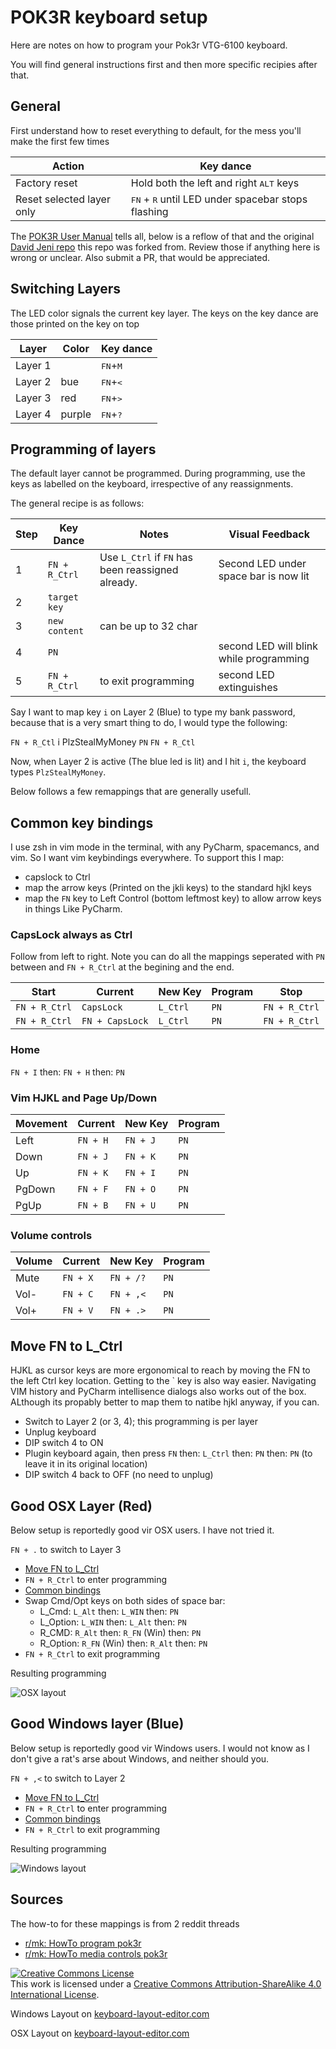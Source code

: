 # POK3R keyboard setup

Here are notes on how to program your Pok3r VTG-6100 keyboard.

You will find general instructions first and then more specific recipies after that.

## General

First understand how to reset everything to default, for the mess you'll make
the first few times

| Action                    | Key dance                                                            |
| ---                       | ---                                                                  |
| Factory reset             | Hold both the left and right <kbd>ALT</kbd> keys                     |
| Reset selected layer only | <kbd>FN</kbd> + <kbd>R</kbd> until LED under spacebar stops flashing |

The [POK3R User Manual](files\POK3R.User.Manual.V1.5.pdf) tells all, below is
a reflow of that and the original [David Jeni
repo](https://github.com/davidjenni/pok3r-layouts) this repo was forked from. Review
those if anything here is wrong or unclear. Also submit a PR, that would be
appreciated.

## Switching Layers

The LED color signals the current key layer. The keys on the key dance are
those printed on the key on top

| Layer   | Color  | Key dance                  |
| ---     | ---    | ---                        |
| Layer 1 |        | <kbd>FN</kbd>+<kbd>M</kbd> |
| Layer 2 | bue    | <kbd>FN</kbd>+<kbd><</kbd> |
| Layer 3 | red    | <kbd>FN</kbd>+<kbd>></kbd> |
| Layer 4 | purple | <kbd>FN</kbd>+<kbd>?</kbd> |


## Programming of layers

The default layer cannot be programmed. During programming, use the keys as
labelled on the keyboard, irrespective of any reassignments.

The general recipe is as follows:

| Step | Key Dance     | Notes                                             | Visual Feedback                         |
| ---- | ---------     | ------                                            | ----------------                        |
| 1    | `FN + R_Ctrl` | Use `L_Ctrl` if `FN` has been reassigned already. | Second LED under space bar is now lit   |
| 2    | `target key`  |                                                   |                                         |
| 3    | `new content` | can be up to 32 char                              |                                         |
| 4    | `PN`          |                                                   | second LED will blink while programming |
| 5    | `FN + R_Ctrl` | to exit programming                               | second LED extinguishes                 |

Say I want to map key `i` on Layer 2 (Blue) to type my bank password, because
that is a very smart thing to do, I would type the following:

`FN + R_Ctl` i PlzStealMyMoney `PN` `FN + R_Ctl`

Now, when Layer 2 is active (The blue led is lit) and I hit `i`, the keyboard
types `PlzStealMyMoney`.

Below follows a few remappings that are generally usefull.

## <a name="common_bindings"></a>Common key bindings

I use zsh in vim mode in the terminal, with any PyCharm, spacemancs, and vim.
So I want vim keybindings everywhere. To support this I map:

* capslock to Ctrl
* map the arrow keys (Printed on the jkli keys) to the standard hjkl keys
* map the `FN` key to Left Control (bottom leftmost key) to allow arrow keys in things
  Like PyCharm.


### CapsLock always as Ctrl

Follow from left to right. Note you can do all the mappings seperated with `PN` between and
`FN + R_Ctrl` at the begining and the end.

| Start         | Current         | New Key  | Program | Stop          |
| ---           | ---             | ---      | ---     | ---           |    
| `FN + R_Ctrl` | `CapsLock`      | `L_Ctrl` | `PN`    | `FN + R_Ctrl` |
| `FN + R_Ctrl` | `FN + CapsLock` | `L_Ctrl` | `PN`    | `FN + R_Ctrl` |

### Home

`FN + I` then: `FN + H` then: `PN`

### Vim HJKL and Page Up/Down

| Movement | Current  | New Key  | Program |
| ---      | ---      | ---      | --      |
| Left     | `FN + H` | `FN + J` | `PN`    |
| Down     | `FN + J` | `FN + K` | `PN`    |
| Up       | `FN + K` | `FN + I` | `PN`    |
| PgDown   | `FN + F` | `FN + O` | `PN`    |
| PgUp     | `FN + B` | `FN + U` | `PN`    |


### Volume controls

| Volume | Current  | New Key   | Program |
| ---    | ---      | ---       | ---     |
| Mute   | `FN + X` | `FN + /?` | `PN`    |
| Vol-   | `FN + C` | `FN + ,<` | `PN`    |
| Vol+   | `FN + V` | `FN + .>` | `PN`    |

## <a name="move_FN"></a>Move FN to L_Ctrl

HJKL as cursor keys are more ergonomical to reach by moving the FN to the left
Ctrl key location. Getting to the ` key is also way easier. Navigating VIM
history and PyCharm intellisence dialogs also works out of the box. ALthough its propably
better to map them to natibe hjkl anyway, if you can.


* Switch to Layer 2 (or 3, 4); this programming is per layer
* Unplug keyboard
* DIP switch 4 to ON
* Plugin keyboard again, then press `FN` then: `L_Ctrl` then: `PN` then: `PN` (to leave it in its original location)
* DIP switch 4 back to OFF (no need to unplug)


## Good OSX Layer (Red)

Below setup is reportedly good vir OSX users. I have not tried it.

`FN + .` to switch to Layer  3

* [Move FN to L_Ctrl](#move_FN)
* `FN + R_Ctrl` to enter programming
* [Common bindings](#common_bindings)
* Swap Cmd/Opt keys on both sides of space bar:
  * L_Cmd: `L_Alt` then: `L_WIN` then: `PN`
  * L_Option: `L_WIN` then: `L_Alt` then: `PN`
  * R_CMD: `R_Alt` then: `R_FN` (Win) then: `PN`
  * R_Option: `R_FN` (Win) then: `R_Alt` then: `PN`
* `FN + R_Ctrl` to exit programming

Resulting programming

![OSX layout](img/layout-osx.png)


## Good Windows layer (Blue)

Below setup is reportedly good vir Windows users. I would not know as I don't
give a rat's arse about Windows, and neither should you.

`FN + ,<` to switch to Layer 2

* [Move FN to L_Ctrl](#Move_FN)
* `FN + R_Ctrl` to enter programming
* [Common bindings](#common_bindings)
* `FN + R_Ctrl` to exit programming

Resulting programming

![Windows layout](img/layout-windows.png)

## Sources

The how-to for these mappings is from 2 reddit threads

* [r/mk: HowTo program pok3r](http://www.reddit.com/r/MechanicalKeyboards/comments/35uy60/guide_howto_program_your_pok3r_programming_layers/)
* [r/mk: HowTo media controls pok3r](http://www.reddit.com/r/MechanicalKeyboards/comments/37j3sx/guide_modification_pok3r_media_volume_controls_hw/)

<a rel="license" href="http://creativecommons.org/licenses/by-sa/4.0/"><img alt="Creative Commons License" style="border-width:0" src="https://i.creativecommons.org/l/by-sa/4.0/88x31.png" /></a><br />This work is licensed under a <a rel="license" href="http://creativecommons.org/licenses/by-sa/4.0/">Creative Commons Attribution-ShareAlike 4.0 International License</a>.


Windows Layout on [keyboard-layout-editor.com](http://www.keyboard-layout-editor.com/##@_name=Pok3r%20Layer%203%20for%20Windows&author=davidjenni&notes=See%20%5Bgithub%5D(https%2F:%2F%2F%2F%2Fgithub.com%2F%2Fdavidjenni%2F%2Fpok3r-layouts)%3B&@_y:1.5&c=%233c4041&t=%23aba18b&p=DCS&a:5%3B&=%0A%0A%0A%0A%60%20~%0A%0AEsc&_a:4%3B&=!%0A1%0A%0A%0AF1&=%2F@%0A2%0A%0A%0AF2&=%23%0A3%0A%0A%0AF3&=$%0A4%0A%0A%0AF4&=%25%0A5%0A%0A%0AF5&=%5E%0A6%0A%0A%0AF6&=%2F&%0A7%0A%0A%0AF7&=*%0A8%0A%0A%0AF8&=(%0A9%0A%0A%0AF9&=)%0A0%0A%0A%0AF10&=%2F_%0A-%0A%0A%0AF11&=+%0A%2F=%0A%0A%0AF12&_w:2%3B&=%0ABackspace%0A%0A%0ADel%3B&@_w:1.5%3B&=%0ATab&=Q&=W&=E&=R%0A%0A%0A%0AReset&=T%0A%0A%0A%0A15ms&=Y%0A%0A%0A%0ACal&=U%0A%0A%0A%0APgUp&_c=%23c7c3b5&t=%23ba1312%3B&=I%0A%0A%0A%0AHome&_c=%233c4041&t=%23aba18b%3B&=O%0A%0A%0A%0APgDn&=P%0A%0A%0A%0APrtSc&=%7B%0A%5B%0A%0A%0AScrlk&=%7D%0A%5D%0A%0A%0APause&_w:1.5%3B&=%7C%0A%5C%3B&@_c=%23c7c3b5&t=%23ba1312&w:1.25&w2:1.75%3B&=%0ACtrl&_x:0.5&c=%233c4041&t=%23aba18b%3B&=A&=S&=D&_c=%23c7c3b5&t=%23ba1312%3B&=F%0A%0A%0A%0APgDn&_c=%233c4041&t=%23aba18b%3B&=G%0A%0A%0A%0A0.1s&_c=%23c7c3b5&t=%23ba1312%3B&=H%0A%0A%0A%0ALeft&=J%0A%0A%0A%0ADown&=K%0A%0A%0A%0AUp&=L%0A%0A%0A%0ARight&_c=%233c4041&t=%23aba18b%3B&=%2F:%0A%2F%3B%0A%0A%0AIns&=%22%0A'%0A%0A%0ADel&_w:2.25%3B&=%0AEnter%3B&@_w:2.25%3B&=%0AShift&=Z&=X&=C&=V&_c=%23c7c3b5&t=%23ba1312%3B&=B%0A%0A%0A%0APgUp&_c=%233c4041&t=%23aba18b%3B&=N%0A%0A%0A%0AEnd&=M%0A%0A%0A%0ADefault&=%3C%0A,%0A%0A%0ALayer%202&=%3E%0A.%0A%0A%0ALayer%203&=%3F%0A%2F%2F%0A%0A%0ALayer%204&_w:2.75%3B&=%0AShift%3B&@_c=%23c7c3b5&t=%23ba1312&w:1.25%3B&=%0AFN&_c=%233c4041&t=%23aba18b&w:1.25%3B&=%0AWin&_w:1.25%3B&=%0AAlt&_p=DCS%20SPACE&w:6.25%3B&=&_p=DCS&w:1.25%3B&=%0AAlt&_c=%23c7c3b5&t=%23ba1312&w:1.25%3B&=%0AWin&_c=%233c4041&t=%23aba18b&w:1.25%3B&=%0APn&_w:1.25%3B&=%0ACtrl)

OSX Layout on [keyboard-layout-editor.com](http://www.keyboard-layout-editor.com/##@_name=Pok3r%20Layer%203%20for%20OSX%2F%2FMac&author=davidjenni&notes=See%20%5Bgithub%5D(https%2F:%2F%2F%2F%2Fgithub.com%2F%2Fdavidjenni%2F%2Fpok3r-layouts)%3B&@_y:1.5&c=%233c4041&t=%23aba18b&p=DCS&a:5%3B&=%0A%0A%0A%0A%60%20~%0A%0AEsc&_a:4%3B&=!%0A1%0A%0A%0AF1&=%2F@%0A2%0A%0A%0AF2&=%23%0A3%0A%0A%0AF3&=$%0A4%0A%0A%0AF4&=%25%0A5%0A%0A%0AF5&=%5E%0A6%0A%0A%0AF6&=%2F&%0A7%0A%0A%0AF7&=*%0A8%0A%0A%0AF8&=(%0A9%0A%0A%0AF9&=)%0A0%0A%0A%0AF10&=%2F_%0A-%0A%0A%0AF11&=+%0A%2F=%0A%0A%0AF12&_w:2%3B&=%0ABackspace%0A%0A%0ADel%3B&@_w:1.5%3B&=%0ATab&=Q&=W&=E&=R%0A%0A%0A%0AReset&=T%0A%0A%0A%0A15ms&=Y%0A%0A%0A%0ACal&=U%0A%0A%0A%0APgUp&_c=%23c7c3b5&t=%23ba1312%3B&=I%0A%0A%0A%0AHome&_c=%233c4041&t=%23aba18b%3B&=O%0A%0A%0A%0APgDn&=P%0A%0A%0A%0APrtSc&=%7B%0A%5B%0A%0A%0AScrlk&=%7D%0A%5D%0A%0A%0APause&_w:1.5%3B&=%7C%0A%5C%3B&@_c=%23c7c3b5&t=%23ba1312&w:1.25&w2:1.75%3B&=%0ACtrl&_x:0.5&c=%233c4041&t=%23aba18b%3B&=A&=S&=D&_c=%23c7c3b5&t=%23ba1312%3B&=F%0A%0A%0A%0APgDn&_c=%233c4041&t=%23aba18b%3B&=G%0A%0A%0A%0A0.1s&_c=%23c7c3b5&t=%23ba1312%3B&=H%0A%0A%0A%0ALeft&=J%0A%0A%0A%0ADown&=K%0A%0A%0A%0AUp&=L%0A%0A%0A%0ARight&_c=%233c4041&t=%23aba18b%3B&=%2F:%0A%2F%3B%0A%0A%0AIns&=%22%0A'%0A%0A%0ADel&_w:2.25%3B&=%0AEnter%3B&@_w:2.25%3B&=%0AShift&=Z&=X&=C&=V&_c=%23c7c3b5&t=%23ba1312%3B&=B%0A%0A%0A%0APgUp&_c=%233c4041&t=%23aba18b%3B&=N%0A%0A%0A%0AEnd&=M%0A%0A%0A%0ADefault&=%3C%0A,%0A%0A%0ALayer%202&=%3E%0A.%0A%0A%0ALayer%203&=%3F%0A%2F%2F%0A%0A%0ALayer%204&_w:2.75%3B&=%0AShift%3B&@_c=%23c7c3b5&t=%23ba1312&w:1.25%3B&=%0AFN&_w:1.25%3B&=%0AOption&_w:1.25%3B&=%0ACMD&_c=%233c4041&t=%23aba18b&p=DCS%20SPACE&w:6.25%3B&=&_c=%23c7c3b5&t=%23ba1312&p=DCS&w:1.25%3B&=%0ACMD&_w:1.25%3B&=%0AOption&_c=%233c4041&t=%23aba18b&w:1.25%3B&=%0APn&_w:1.25%3B&=%0ACtrl)
